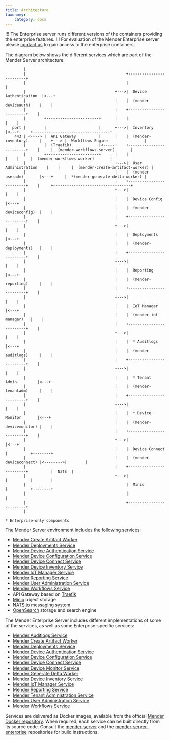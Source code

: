 ```yaml
---
title: Architecture
taxonomy:
    category: docs
---
```


!!! The Enterprise server runs different versions of the containers providing the enterprise features.
!!! For evaluation of the Mender Enterprise server please [contact us](https://mender.io/contact-us) to gain access to the enterprise containers.

The diagram below shows the different services which are part of the Mender Server architecture:

```
        |
        |                                            +-------------------------+
        |                                            |                         |
        |                                       +--->|  Device Authentication  |<---+
        |                                       |    |  (mender-deviceauth)    |    |
        |                                       |    +-------------------------+    |
        |        +-----------------------+      |    |                         |    |
   port |        |                       |      +--->|  Inventory              |<---+     +----------------------------------+
    443 | <----> |  API Gateway          |      |    |  (mender-inventory)     |    +---> |  Workflows Engine                |
        |        |  (Traefik)            |<-----+    +-------------------------+    |     |  (mender-workflows-server)       |
        |        +-----------------------+      |    |                         |    |     |  (mender-workflows-worker)       |
        |                                       +--->|  User Administration    |    |     |  (mender-create-artifact-worker) |
        |                                       |    |  (mender-useradm)       |<---+     |  *(mender-generate-delta-worker) |
        |                                       |    +-------------------------+    |     +----------------------------------+
        |                                       +--->|                         |    |
        |                                       |    |  Device Config          |<---+
        |                                       |    |  (mender-deviceconfig)  |    |
        |                                       |    +-------------------------+    |
        |                                       +--->|                         |    |
        |                                       |    |  Deployments            |<---+
        |                                       |    |  (mender-deployments)   |    |
        |                                       |    +-------------------------+    |
        |                                       +--->|                         |    |
        |                                       |    |  Reporting              |<---+
        |                                       |    |  (mender-reporting)     |    |
        |                                       |    +-------------------------+    |
        |                                       +--->|                         |    |
        |                                       |    |  IoT Manager            |<---+
        |                                       |    |  (mender-iot-manager)   |    |
        |                                       |    +-------------------------+    |
        |                                       +--->|                         |    |
        |                                       |    |  * Auditlogs            |<---+
        |                                       |    |  (mender-auditlogs)     |    |
        |                                       |    +-------------------------+    |
        |                                       +--->|                         |    |
        |                                       |    |  * Tenant Admin.        |<---+
        |                                       |    |  (mender-tenantadm)     |    |
        |                                       |    +-------------------------+    |
        |                                       +--->|                         |    |
        |                                       |    |  * Device Monitor       |<---+
        |                                       |    |  (mender-devicemonitor) |    |
        |                                       |    +-------------------------+    |
        |                                       +--->|                         |<---+
        |                                       |    |  Device Connect         |          +--------+
        |                                       |    |  (mender-deviceconnect) |<-------->|        |
        |                                       |    +-------------------------+          |  Nats  |
        |                                       +--->|                         |          |        |
        |                                            |  Minio                  |          +--------+
        |                                            |                         |
        |                                            +-------------------------+
        |

* Enterprise-only components
```

The Mender Server environment includes the following services:

- [Mender Create Artifact Worker](https://github.com/mendersoftware/mender-server/tree/main/backend/services/create-artifact-worker/?target=_blank)
- [Mender Deployments Service](https://github.com/mendersoftware/mender-server/tree/main/backend/services/deployments/?target=_blank)
- [Mender Device Authentication Service](https://github.com/mendersoftware/mender-server/tree/main/backend/services/deviceauth/?target=_blank)
- [Mender Device Configuration Service](https://github.com/mendersoftware/mender-server/tree/main/backend/services/deviceconfig/?target=_blank)
- [Mender Device Connect Service](https://github.com/mendersoftware/mender-server/tree/main/backend/services/deviceconnect/?target=_blank)
- [Mender Device Inventory Service](https://github.com/mendersoftware/mender-server/tree/main/backend/services/inventory/?target=_blank)
- [Mender IoT Manager Service](https://github.com/mendersoftware/mender-server/tree/main/backend/services/iot-manager/?target=_blank)
- [Mender Reporting Service](https://github.com/mendersoftware/mender-server/tree/main/backend/services/reporting/?target=_blank)
- [Mender User Administration Service](https://github.com/mendersoftware/mender-server/tree/main/backend/services/useradm/?target=_blank)
- [Mender Workflows Service](https://github.com/mendersoftware/mender-server/tree/main/backend/services/workflows/?target=_blank)
- API Gateway based on [Traefik](https://doc.traefik.io/traefik/?target=_blank)
- [Minio](https://www.minio.io?target=_blank) object storage
- [NATS.io](https://nats.io?target=_blank) messaging system
- [OpenSearch](https://www.opensearch.org?target=_blank) storage and search engine

The Mender Enterprise Server includes different implementations of some of the services, as well as some Enterprise-specific services:

- [Mender Auditlogs Service](https://github.com/mendersoftware/mender-server-enterprise/tree/main/backend/services/auditlogs/?target=_blank)
- [Mender Create Artifact Worker](https://github.com/mendersoftware/mender-server-enterprise/tree/main/backend/services/create-artifact-worker/?target=_blank)
- [Mender Deployments Service](https://github.com/mendersoftware/mender-server-enterprise/tree/main/backend/services/deployments/?target=_blank)
- [Mender Device Authentication Service](https://github.com/mendersoftware/mender-server-enterprise/tree/main/backend/services/deviceauth/?target=_blank)
- [Mender Device Configuration Service](https://github.com/mendersoftware/mender-server-enterprise/tree/main/backend/services/deviceconfig/?target=_blank)
- [Mender Device Connect Service](https://github.com/mendersoftware/mender-server-enterprise/tree/main/backend/services/deviceconnect/?target=_blank)
- [Mender Device Monitor Service](https://github.com/mendersoftware/mender-server-enterprise/tree/main/backend/services/devicemonitor/?target=_blank)
- [Mender Generate Delta Worker](https://github.com/mendersoftware/mender-server-enterprise/tree/main/backend/services/generate-delta-worker/?target=_blank)
- [Mender Device Inventory Service](https://github.com/mendersoftware/mender-server-enterprise/tree/main/backend/services/inventory/?target=_blank)
- [Mender IoT Manager Service](https://github.com/mendersoftware/mender-server-enterprise/tree/main/backend/services/iot-manager/?target=_blank)
- [Mender Reporting Service](https://github.com/mendersoftware/mender-server-enterprise/tree/main/backend/services/reporting/?target=_blank)
- [Mender Tenant Administration Service](https://github.com/mendersoftware/mender-server-enterprise/tree-enterprise/main/backend/services/tenantadm/?target=_blank)
- [Mender User Administration Service](https://github.com/mendersoftware/mender-server-enterprise/tree/main/backend/services/useradm/?target=_blank)
- [Mender Workflows Service](https://github.com/mendersoftware/mender-server-enterprise/tree-enterprise/main/backend/services/workflows/?target=_blank)

Services are delivered as Docker images, available from the official
[Mender Docker repository](https://hub.docker.com/r/mendersoftware/?target=_blank).
When required, each service can be built directly from its source code. Consult the
[mender-server](https://github.com/mendersoftware/mender-server) and the
[mender-server-enterprise](https://github.com/mendersoftware/mender-server-enterprise)
repositories for build instructions.
